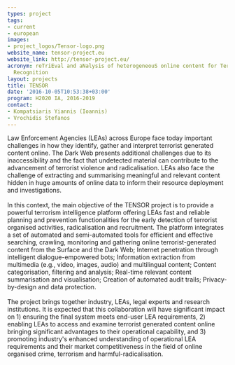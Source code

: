```yaml
---
types: project
tags:
- current
- european
images:
- project_logos/Tensor-logo.png
website_name: tensor-project.eu
website_link: http://tensor-project.eu/
acronym: reTriEval and aNalysis of heterogeneouS online content for TerrOrist activity
  Recognition
layout: projects
title: TENSOR
date: '2016-10-05T10:53:38+03:00'
program: H2020 IA, 2016-2019
contact: 
- Kompatsiaris Yiannis (Ioannis)
- Vrochidis Stefanos
---
```

<p>Law Enforcement Agencies (LEAs) across Europe face today important challenges in how they identify, gather and interpret terrorist generated content online. The Dark Web presents additional challenges due to its inaccessibility and the fact that undetected material can contribute to the advancement of terrorist violence and radicalisation. LEAs also face the challenge of extracting and summarising meaningful and relevant content hidden in huge amounts of online data to inform their resource deployment and investigations.<br>
	<br>
	In this context, the main objective of the TENSOR project is to provide a powerful terrorism intelligence platform offering LEAs fast and reliable planning and prevention functionalities for the early detection of terrorist organised activities, radicalisation and recruitment. The platform integrates a set of automated and semi-automated tools for efficient and effective searching, crawling, monitoring and gathering online terrorist-generated content from the Surface and the Dark Web; Internet penetration through intelligent dialogue-empowered bots; Information extraction from multimedia (e.g., video, images, audio) and multilingual content; Content categorisation, filtering and analysis; Real-time relevant content summarisation and visualisation; Creation of automated audit trails; Privacy-by-design and data protection.<br>
	<br>
	The project brings together industry, LEAs, legal experts and research institutions. It is expected that this collaboration will have significant impact on 1) ensuring the final system meets end-user LEA requirements, 2) enabling LEAs to access and examine terrorist generated content online bringing significant advantages to their operational capability, and 3) promoting industry's enhanced understanding of operational LEA requirements and their market competitiveness in the field of online organised crime, terrorism and harmful-radicalisation.</p>
